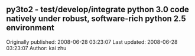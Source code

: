 ## py3to2 - test/develop/integrate python 3.0 code natively under robust, software-rich python 2.5 environment

Originally published: 2008-06-28 03:23:07
Last updated: 2008-06-28 03:23:07
Author: kai zhu

